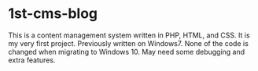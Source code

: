 # 1st-cms-blog
This is a content management system written in PHP, HTML, and CSS.
It is my very first project. Previously written on Windows7.
None of the code is changed when migrating to Windows 10.
May need some debugging and extra features.
